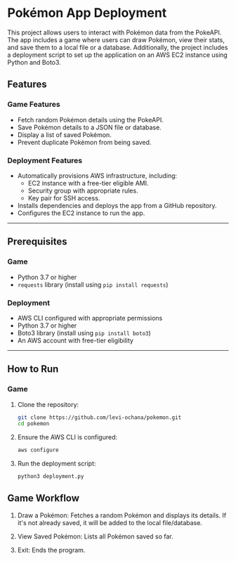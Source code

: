 # Pokémon App Deployment

This project allows users to interact with Pokémon data from the PokeAPI. The app includes a game where users can draw Pokémon, view their stats, and save them to a local file or a database. Additionally, the project includes a deployment script to set up the application on an AWS EC2 instance using Python and Boto3.

## Features

### Game Features
- Fetch random Pokémon details using the PokeAPI.
- Save Pokémon details to a JSON file or database.
- Display a list of saved Pokémon.
- Prevent duplicate Pokémon from being saved.

### Deployment Features
- Automatically provisions AWS infrastructure, including:
  - EC2 instance with a free-tier eligible AMI.
  - Security group with appropriate rules.
  - Key pair for SSH access.
- Installs dependencies and deploys the app from a GitHub repository.
- Configures the EC2 instance to run the app.

---

## Prerequisites

### Game
- Python 3.7 or higher
- `requests` library (install using `pip install requests`)

### Deployment
- AWS CLI configured with appropriate permissions
- Python 3.7 or higher
- Boto3 library (install using `pip install boto3`)
- An AWS account with free-tier eligibility

---

## How to Run

### Game
1. Clone the repository:
   ```bash
   git clone https://github.com/levi-ochana/pokemon.git
   cd pokemon

2. Ensure the AWS CLI is configured:
   ```bash
   aws configure
   
3. Run the deployment script:
   ```bash
   python3 deployment.py

## Game Workflow
1. Draw a Pokémon: Fetches a random Pokémon and displays its details. If it's not already saved, it will be added to the local file/database.

2. View Saved Pokémon: Lists all Pokémon saved so far.

3. Exit: Ends the program.
